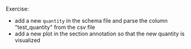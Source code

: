 Exercise:

- add a new `quantity` in the schema file and parse the column "test_quantity" from the csv file
- add a new plot in the section annotation so that the new quantity is visualized
